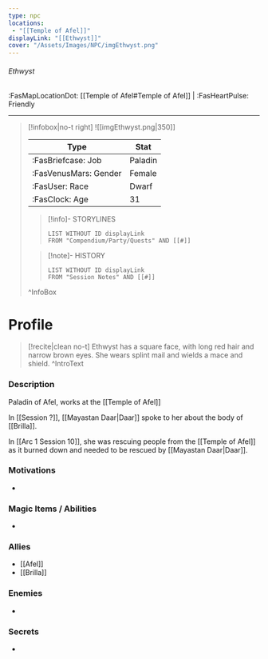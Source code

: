 ```yaml
---
type: npc
locations:
 - "[[Temple of Afel]]"
displayLink: "[[Ethwyst]]"
cover: "/Assets/Images/NPC/imgEthwyst.png"
---
```

###### Ethwyst
<span class="sub2">:FasMapLocationDot: [[Temple of Afel#Temple of Afel]] | :FasHeartPulse: Friendly </span>
___

> [!infobox|no-t right]
> ![[imgEthwyst.png|350]]
>
> | Type | Stat |
> | ---- | ---- |
> | :FasBriefcase: Job |  Paladin |
> | :FasVenusMars: Gender | Female |
> | :FasUser: Race | Dwarf |
> | :FasClock: Age | 31 |
>
>> [!info]- STORYLINES
>>```dataview
>>LIST WITHOUT ID displayLink
>>FROM "Compendium/Party/Quests" AND [[#]]
>
>>[!note]- HISTORY
>>```dataview
>>LIST WITHOUT ID displayLink
>>FROM "Session Notes" AND [[#]]
>
>^InfoBox

# Profile

> [!recite|clean no-t]
>	Ethwyst has a square face, with long red hair and narrow brown eyes. She wears splint mail and wields a mace and shield.
>^IntroText

### Description
Paladin of Afel, works at the [[Temple of Afel]]

In [[Session ?]], [[Mayastan Daar|Daar]] spoke to her about the body of [[Brilla]].

In [[Arc 1 Session 10]], she was rescuing people from the [[Temple of Afel]] as it burned down and needed to be rescued by [[Mayastan Daar|Daar]].

### Motivations
- 

### Magic Items / Abilities
- 

### Allies
- [[Afel]]
- [[Brilla]]

### Enemies
- 

### Secrets
- 
